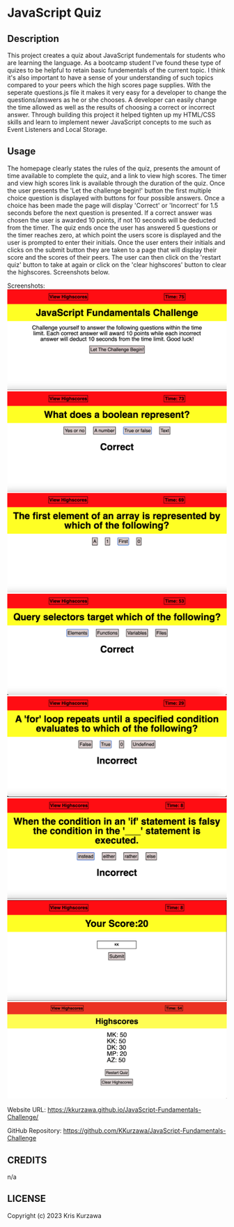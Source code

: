 # JavaScript Quiz

## Description

This project creates a quiz about JavaScript fundementals for students who are learning the language. As a bootcamp student I've found these type of quizes to be helpful to retain basic fundementals of the current topic. I think it's also important to have a sense of your understanding of such topics compared to your peers which the high scores page supplies. With the seperate questions.js file it makes it very easy for a developer to change the questions/answers as he or she chooses. A developer can easily change the time allowed as well as the results of choosing a correct or incorrect answer. Through building this project it helped tighten up my HTML/CSS skills and learn to implement newer JavaScript concepts to me such as Event Listeners and Local Storage.

## Usage

The homepage clearly states the rules of the quiz, presents the amount of time available to complete the quiz, and a link to view high scores. The timer and view high scores link is available through the duration of the quiz. Once the user presents the 'Let the challenge begin!' button the first multiple choice question is displayed with buttons for four possible answers. Once a choice has been made the page will display 'Correct' or 'Incorrect' for 1.5 seconds before the next question is presented. If a correct answer was chosen the user is awarded 10 points, if not 10 seconds will be deducted from the timer. The quiz ends once the user has answered 5 questions or the timer reaches zero, at which point the users score is displayed and the user is prompted to enter their initials. Once the user enters their initials and clicks on the submit button they are taken to a page that will display their score and the scores of their peers. The user can then click on the 'restart quiz' button to take at again or click on the 'clear highscores' button to clear the highscores. Screenshots below.

Screenshots:
![Homepage](https://github.com/KKurzawa/C4JavaScript-Fundamentals-Challenge/blob/main/assets/images/img1.png)
![Question1](https://github.com/KKurzawa/C4JavaScript-Fundamentals-Challenge/blob/main/assets/images/img2.png)
![Question2](https://github.com/KKurzawa/C4JavaScript-Fundamentals-Challenge/blob/main/assets/images/img3.png)
![Question3](https://github.com/KKurzawa/C4JavaScript-Fundamentals-Challenge/blob/main/assets/images/img4.png)
![Question4](https://github.com/KKurzawa/C4JavaScript-Fundamentals-Challenge/blob/main/assets/images/img5.png)
![Question5](https://github.com/KKurzawa/C4JavaScript-Fundamentals-Challenge/blob/main/assets/images/img6.png)
![EndQuiz](https://github.com/KKurzawa/C4JavaScript-Fundamentals-Challenge/blob/main/assets/images/img7.png)
![Highscores](https://github.com/KKurzawa/C4JavaScript-Fundamentals-Challenge/blob/main/assets/images/img8.png)

Website URL: https://kkurzawa.github.io/JavaScript-Fundamentals-Challenge/

GitHub Repository: https://github.com/KKurzawa/JavaScript-Fundamentals-Challenge

## CREDITS

n/a

## LICENSE

Copyright (c) 2023 Kris Kurzawa
